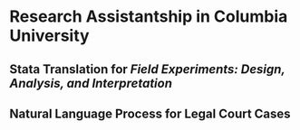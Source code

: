 # Research Assistantship in Columbia University
## Stata Translation for *Field Experiments: Design, Analysis, and Interpretation*
## Natural Language Process for Legal Court Cases

